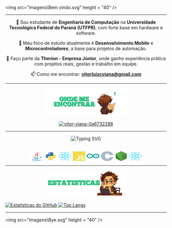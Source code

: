 
<img src="imagens\Bem vindo.svg" height = "40" />

---

<p align="center"> 🔭 Sou estudante de <strong>Engenharia de Computação</strong> na <strong>Universidade Tecnológica Federal do Paraná (UTFPR)</strong>, com forte base em hardware e software. </p>
<p align="center"> 🌱 Meu foco de estudo atualmente é <strong>Desenvolvimento Mobile</strong> e <strong>Microcontroladores</strong>, a base para projetos de automação.</p>
<p align="center"> 👚 Faço parte da <strong>Therion - Empresa Júnior</strong>, onde ganho experiência prática com projetos reais, gestão e trabalho em equipe.</p>
<p align="center"> 📫 Como me encontrar: <a href="mailto:vitorluizcviana@gmail.com"><strong>vitorluizcviana@gmail.com</strong></a></p>

---
<div style="text-align: center;">
  <img src="imagens\Onde.svg" width="50%" height="50%" align="center"/>
</div>
<p align="center">
<a href="https://linkedin.com/in/vitor-viana-0a6732288" target="blank"><img align="center" src="https://raw.githubusercontent.com/rahuldkjain/github-profile-readme-generator/master/src/images/icons/Social/linked-in-alt.svg" alt="vitor-viana-0a6732288" height="50" width="60" /></a>

---


<p align="center">
  <img src="https://readme-typing-svg.demolab.com?font=Fira+Code&weight=300&size=24&duration=2500&pause=1500&color=2ec782&center=true&vCenter=true&repeat=true&width=435&lines=Tenho+experiência+com:" alt="Typing SVG"/>
</p>

<div align='center' style="display: inline_block"><br>
  <img align="center" alt="Java" height="30" width="40" src="https://raw.githubusercontent.com/devicons/devicon/master/icons/java/java-original.svg">
  <img align="center" alt="Python" height="30" width="40" src="https://raw.githubusercontent.com/devicons/devicon/master/icons/python/python-original.svg">
  <img align="center" alt="React" height="30" width="40" src="https://raw.githubusercontent.com/devicons/devicon/master/icons/react/react-original.svg">
  <img align="center" alt="Js" height="30" width="40" src="https://raw.githubusercontent.com/devicons/devicon/master/icons/javascript/javascript-plain.svg">
  <img align="center" alt="Arduino" height="30" width="40" src="https://raw.githubusercontent.com/devicons/devicon/master/icons/arduino/arduino-original.svg">
  <img align="center" alt="C" height="30" width="40" src="https://raw.githubusercontent.com/devicons/devicon/master/icons/c/c-original.svg">
  <img align="center" alt="NodeJS" height="30" width="40" src="https://raw.githubusercontent.com/devicons/devicon/master/icons/nodejs/nodejs-original.svg">
  <img align="center" alt="React-Native" height="30" width="40" src="https://raw.githubusercontent.com/devicons/devicon/master/icons/react/react-original.svg">
</div>

---

<div style="text-align: center;">
  <img src="imagens\Estatisticas.svg" width="50%" height="50%" align="center"/>
</div>

[![Estatísticas do GitHub](https://github-readme-stats.vercel.app/api?username=vitorviana1011&show_icons=true&include_all_commits=true&count_private=true&bg_color=2e2e2e&title_color=229461&text_color=fcfafa&icon_color=2ec782&border_color=2e2e2e)](https://github.com/anuraghazra/github-readme-stats)
[![Top Langs](https://github-readme-stats.vercel.app/api/top-langs/?username=vitorviana1011&layout=compact&langs_count=8&bg_color=2e2e2e&title_color=229461&text_color=fcfafa&icon_color=2ec782&border_color=2e2e2e)](https://github.com/anuraghazra/github-readme-stats)

---

<img src="imagens\Bye.svg" height = "40" />